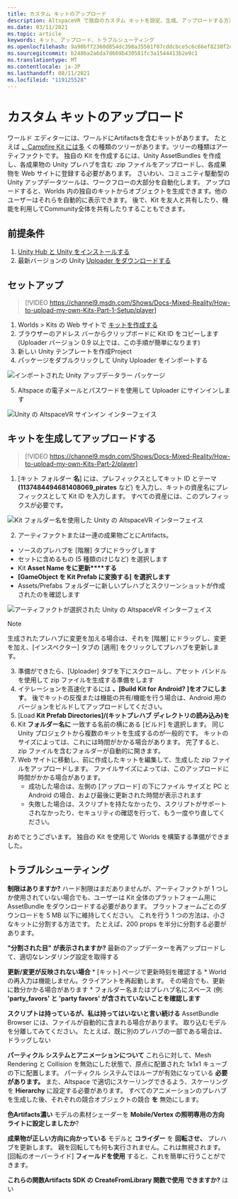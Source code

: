 ```yaml
---
title: カスタム キットのアップロード
description: AltspaceVR で独自のカスタム キットを設定、生成、アップロードする方法とトラブルシューティングのヘルプについて説明します。
ms.date: 03/11/2021
ms.topic: article
keywords: キット、アップロード、トラブルシューティング
ms.openlocfilehash: 9a90bff2360d854dc398a35501f07cddcbce5c6c66ef8230f2e412a022f8aed0
ms.sourcegitcommit: b248ba2a6da7d669b430581fc3a1544413b2e9c1
ms.translationtype: MT
ms.contentlocale: ja-JP
ms.lasthandoff: 08/11/2021
ms.locfileid: "119125528"
---
```

# <a name="uploading-custom-kits"></a>カスタム キットのアップロード

ワールド エディターには、ワールドにArtifactsを含むキットがあります。 たとえば [、Campfire Kit には多](https://account.altvr.com/kits/993516233267609824) くの種類のツリーがあります。ツリーの種類はアーティファクトです。 独自の Kit を作成するには、Unity AssetBundles を作成し、各成果物の Unity プレハブを含む .zip ファイルをアップロードし、各成果物を Web サイトに登録する必要があります。 さいわい、コミュニティ駆動型の Unity アップデータツールは、ワークフローの大部分を自動化します。 アップロードすると、Worlds 内の独自のキットからオブジェクトを生成できます。他のユーザーはそれらを自動的に表示できます。 後で、Kit を友人と共有したり、機能を利用してCommunity全体を共有したりすることもできます。

## <a name="prerequisites"></a>前提条件

1. [Unity Hub と Unity をインストールする](world-building-toolkit-getting-started.md)
2. 最新バージョンの Unity [Uploader をダウンロードする](https://altvr.com/download-latest-unity-uploader/)

## <a name="setup"></a>セットアップ 

> [!VIDEO https://channel9.msdn.com/Shows/Docs-Mixed-Reality/How-to-upload-my-own-Kits-Part-1-Setup/player]

1. Worlds > Kits の Web サイトで [キットを作成する](https://account.altvr.com/kits)
2. ブラウザーのアドレス バーからクリップボードに Kit ID をコピーします (Uploader バージョン 0.9 以上では、この手順が簡単になります)
3. 新しい Unity テンプレートを作成Project
4. パッケージをダブルクリックして Unity Uploader をインポートする

![インポートされた Unity アップデータラー パッケージ](images/custom-kits-img-01.png)

5. Altspace の電子メールとパスワードを使用して Uploader にサインインします

![Unity の AltspaceVR サインイン インターフェイス](images/custom-kits-img-02.png)

## <a name="generate-and-upload-your-kit"></a>キットを生成してアップロードする

> [!VIDEO https://channel9.msdn.com/Shows/Docs-Mixed-Reality/How-to-upload-my-own-Kits-Part-2/player]

1. [キット フォルダー **名**] には、プレフィックスとしてキット ID とテーマ **(1137484494681408069_pirates** など) を入力し、キットの資産名にプレフィックスとして Kit ID を入力します。 すべての資産には、このプレフィックスが必要です。

![Kit フォルダー名を使用した Unity の AltspaceVR インターフェイス](images/custom-kits-img-03.png)

2. アーティファクトまたは一連の成果物ごとにArtifacts。
* ソースのプレハブを [階層] タブにドラッグします
* セットに含めるもの (5 種類のけじなど) を選択します
* Kit **Asset Name をに更新****する**
* **[GameObject を Kit Prefab に変換する] を選択します**
* Assets/Prefabs フォルダーに新しいプレハブとスクリーンショットが作成されたのを確認します

![アーティファクトが選択された Unity の AltspaceVR インターフェイス](images/custom-kits-img-04.png)

> [!NOTE]
> 生成されたプレハブに変更を加える場合は、それを [階層] にドラッグし、変更を加え、[インスペクター] タブの [適用] をクリックしてプレハブを更新します。 

3. 準備ができたら、[Uploader] タブを下にスクロールし、アセット バンドルを使用して zip ファイルを生成する準備をします
4. イテレーションを高速化するには **、[Build Kit for Android? ]をオフにします**。 後でキットの反復または機能の共有/機能を行う場合は、Android 用のバージョンをビルドしてアップロードしてください。 
5. [Load **Kit Prefab Directories]/(キットプレハブ ディレクトリの読み込み)を**
6. Kit **フォルダー名に** 一致する名前の横にある [ビルド] を選択します。 同じ Unity プロジェクトから複数のキットを生成するのが一般的です。 キットのサイズによっては、これには時間がかかる場合があります。 完了すると、zip ファイルを含むフォルダーが自動的に開きます。 
7. Web サイトに移動し、前に作成したキットを編集して、生成した zip ファイルをアップロードします。 ファイルサイズによっては、このアップロードに時間がかかる場合があります。
    * 成功した場合は、左側の [アップロード] の下にファイル サイズと PC と Android の場合、および最後に更新された時間が表示されます
    * 失敗した場合は、スクリプトを持たなかったり、スクリプトがサポートされなかったり、セキュリティの確認を行って、もう一度やり直してください。

おめでとうございます。 独自の Kit を使用して Worlds を構築する準備ができました。

## <a name="troubleshooting"></a>トラブルシューティング 

**制限はありますか?**
ハード制限はまだありませんが、アーティファクトが 1 つしか使用されていない場合でも、ユーザーは Kit 全体のプラットフォーム用に AssetBundle をダウンロードする必要があります。 プラットフォームごとのダウンロードを 5 MB 以下に維持してください。 これを行う 1 つの方法は、小さなキットに分割する方法です。 たとえば、200 props を半分に分割する必要があります。 

**"分割された目" が表示されますか?**
最新のアップデーターを再アップロードして、適切なレンダリング設定を取得する

**更新/変更が反映されない場合**
    * [キット] ページで更新時刻を確認する
    * World の再入力は機能しません。クライアントを再起動します。 その場合でも、更新に数分かかる場合があります
    * フォルダー名またはプレハブ名にスペース (例: **'party_favors' と 'party favors' が含されていないことを確認します**

**スクリプトは持っているが、私は持ってはいないと言い続ける** AssetBundle Browser には、ファイルが自動的に含まれる場合があります。 取り込むモデルを分離してみてください。 たとえば、既に別のプレハブの一部である場合は、ドラッグしない

**パーティクル システムとアニメーションについて**
これらに対して、Mesh Rendering と Collision を無効にした状態で、原点に配置された 1x1x1 キューブの下に配置します。 パーティクル システムではループが有効になっている **必要があります。** また、Altspace で適切にスケーリングできるよう、スケーリングを **Hierarchy** に設定する必要があります。 すべてのアニメーションのプレハブを生成した後、それぞれの競合オブジェクトの競合 **を** 無効にします。

**色Artifacts濃い** モデルの素材シェーダーを **Mobile/Vertex の照明専用の方向ライトに設定しましたか**?

**成果物が正しい方向に向かっている** モデルと **コライダー** を **回転させ、** プレハブを更新します。 親を回転しても何も実行されません。これは無視されます。 [回転のオーバーライド] **フィールドを使用** すると、これを簡単に行うことができます。

**これらの関数Artifacts SDK の **CreateFromLibrary 関数で使用** できますか?**
はい